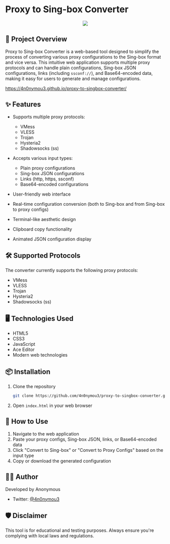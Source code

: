 # Proxy to Sing-box Converter

<p align="center">
  <img src="https://img.shields.io/badge/version-1.9.2-blue.svg?cacheSeconds=2592000" />
</p>

## 🚀 Project Overview

Proxy to Sing-box Converter is a web-based tool designed to simplify the process of converting various proxy configurations to the Sing-box format and vice versa. This intuitive web application supports multiple proxy protocols and can handle plain configurations, Sing-box JSON configurations, links (including `ssconf://`), and Base64-encoded data, making it easy for users to generate and manage configurations.

https://4n0nymou3.github.io/proxy-to-singbox-converter/

## ✨ Features

- Supports multiple proxy protocols:
  - VMess
  - VLESS
  - Trojan
  - Hysteria2
  - Shadowsocks (ss)

- Accepts various input types:
  - Plain proxy configurations
  - Sing-box JSON configurations
  - Links (http, https, ssconf)
  - Base64-encoded configurations

- User-friendly web interface
- Real-time configuration conversion (both to Sing-box and from Sing-box to proxy configs)
- Terminal-like aesthetic design
- Clipboard copy functionality
- Animated JSON configuration display

## 🛠️ Supported Protocols

The converter currently supports the following proxy protocols:
- VMess
- VLESS
- Trojan
- Hysteria2
- Shadowsocks (ss)

## 🖥️ Technologies Used

- HTML5
- CSS3
- JavaScript
- Ace Editor
- Modern web technologies

## 📦 Installation

1. Clone the repository
   ```sh
   git clone https://github.com/4n0nymou3/proxy-to-singbox-converter.git
   ```

2. Open `index.html` in your web browser

## 🚀 How to Use

1. Navigate to the web application
2. Paste your proxy configs, Sing-box JSON, links, or Base64-encoded data
3. Click "Convert to Sing-box" or "Convert to Proxy Configs" based on the input type
4. Copy or download the generated configuration

## 👨‍💻 Author

Developed by Anonymous
- Twitter: [@4n0nymou3](https://x.com/4n0nymou3)

## 🛡️ Disclaimer

This tool is for educational and testing purposes. Always ensure you're complying with local laws and regulations.